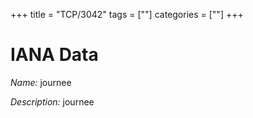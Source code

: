 +++
title = "TCP/3042"
tags = [""]
categories = [""]
+++

# IANA Data

_Name:_ journee

_Description:_ journee

